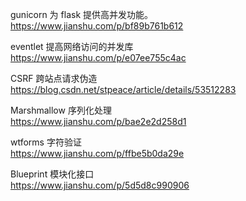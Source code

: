 gunicorn 为 flask 提供高并发功能。    
https://www.jianshu.com/p/bf89b761b612    
    
eventlet 提高网络访问的并发库    
https://www.jianshu.com/p/e07ee755c4ac    
    
CSRF 跨站点请求伪造    
https://blog.csdn.net/stpeace/article/details/53512283    
    
Marshmallow 序列化处理    
https://www.jianshu.com/p/bae2e2d258d1    
    
wtforms 字符验证    
https://www.jianshu.com/p/ffbe5b0da29e    
    
Blueprint 模块化接口    
https://www.jianshu.com/p/5d5d8c990906    
    
